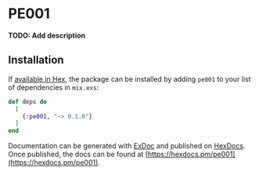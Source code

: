 # PE001

**TODO: Add description**

## Installation

If [available in Hex](https://hex.pm/docs/publish), the package can be installed
by adding `pe001` to your list of dependencies in `mix.exs`:

```elixir
def deps do
  [
    {:pe001, "~> 0.1.0"}
  ]
end
```

Documentation can be generated with [ExDoc](https://github.com/elixir-lang/ex_doc)
and published on [HexDocs](https://hexdocs.pm). Once published, the docs can
be found at [https://hexdocs.pm/pe001](https://hexdocs.pm/pe001).

